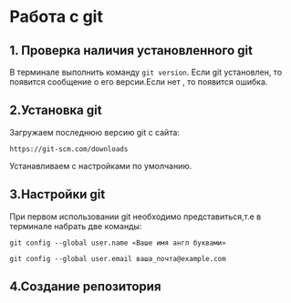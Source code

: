 # Работа с git
## 1. Проверка наличия установленного git
В терминале выполнить команду `git version`. Если git установлен, то появится сообщение о его версии.Если нет , то появится ошибка.
## 2.Установка git
Загружаем последнюю версию git  с сайта:

`https://git-scm.com/downloads`

Устанавливаем с настройками по умолчанию.
## 3.Настройки git
При первом использовании git необходимо представиться,т.е в терминале набрать две команды:


`git config --global user.name «Ваше имя англ буквами»`

`git config --global user.email ваша_почта@example.com`
## 4.Создание репозитория